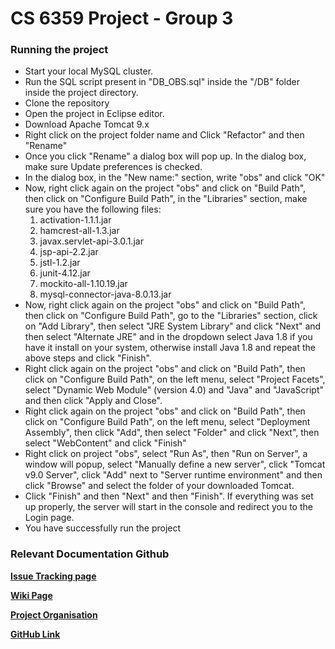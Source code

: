 # CS 6359 Project - Group 3

### Running the project

  - Start your local MySQL cluster.
  - Run the SQL script present in "DB_OBS.sql" inside the "/DB" folder inside the project directory.
  - Clone the repository
  - Open the project in Eclipse editor.
  - Download Apache Tomcat 9.x
  - Right click on the project folder name and Click "Refactor" and then "Rename"
  - Once you click "Rename" a dialog box will pop up. In the dialog box, make sure Update preferences is checked.
  - In the dialog box, in the "New name:" section, write "obs" and click "OK"
  - Now, right click again on the project "obs" and click on "Build Path", then click on "Configure Build Path", in the "Libraries" section, make sure you have the
    following files:
    1. activation-1.1.1.jar
    2. hamcrest-all-1.3.jar
    3. javax.servlet-api-3.0.1.jar
    4. jsp-api-2.2.jar
    5. jstl-1.2.jar
    6. junit-4.12.jar
    7. mockito-all-1.10.19.jar
    8. mysql-connector-java-8.0.13.jar
  - Now, right click again on the project "obs" and click on "Build Path", then click on "Configure Build Path", go to the "Libraries" section, click on "Add Library",
    then select "JRE System Library" and click "Next" and then select "Alternate JRE" and in the dropdown select Java 1.8 if you have it install on your system, otherwise
    install Java 1.8 and repeat the above steps and click "Finish".
  - Right click again on the project "obs" and click on "Build Path", then click on "Configure Build Path", on the left menu, select "Project Facets", select "Dynamic Web Module" (version 4.0) and
    "Java" and "JavaScript" and then click "Apply and Close". 
  - Right click again on the project "obs" and click on "Build Path", then click on "Configure Build Path", on the left menu, select "Deployment Assembly", then click "Add",
    then select "Folder" and click "Next", then select "WebContent" and click "Finish"
  - Right click on project "obs", select "Run As", then "Run on Server", a window will popup, select "Manually define a new server", click "Tomcat v9.0 Server", click "Add"
    next to "Server runtime environment" and then click "Browse" and select the folder of your downloaded Tomcat. 
  - Click "Finish" and then "Next" and then "Finish". If everything was set up properly, the server will start in the console and redirect you to the Login page.
  - You have successfully run the project

### Relevant Documentation Github

[__Issue Tracking page__](https://github.com/UTDClassroomOrg/courseproject-cs6359-f22-group3/issues)


[__Wiki Page__](https://github.com/UTDClassroomOrg/courseproject-cs6359-f22-group3/wiki)


[__Project Organisation__](https://github.com/orgs/UTDClassroomOrg/projects/17/views/1)



[__GitHub Link__](https://github.com/UTDClassroomOrg/courseproject-cs6359-f22-group3)
